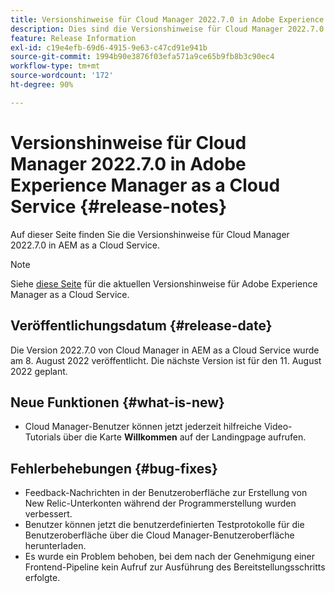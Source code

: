 ```yaml
---
title: Versionshinweise für Cloud Manager 2022.7.0 in Adobe Experience Manager as a Cloud Service
description: Dies sind die Versionshinweise für Cloud Manager 2022.7.0 in AEM as a Cloud Service.
feature: Release Information
exl-id: c19e4efb-69d6-4915-9e63-c47cd91e941b
source-git-commit: 1994b90e3876f03efa571a9ce65b9fb8b3c90ec4
workflow-type: tm+mt
source-wordcount: '172'
ht-degree: 90%

---
```


# Versionshinweise für Cloud Manager 2022.7.0 in Adobe Experience Manager as a Cloud Service {#release-notes}

Auf dieser Seite finden Sie die Versionshinweise für Cloud Manager 2022.7.0 in AEM as a Cloud Service.

>[!NOTE]
>
>Siehe [diese Seite](/help/release-notes/release-notes-cloud/release-notes-current.md) für die aktuellen Versionshinweise für Adobe Experience Manager as a Cloud Service.

## Veröffentlichungsdatum {#release-date}

Die Version 2022.7.0 von Cloud Manager in AEM as a Cloud Service wurde am 8. August 2022 veröffentlicht. Die nächste Version ist für den 11. August 2022 geplant.

## Neue Funktionen {#what-is-new}

* Cloud Manager-Benutzer können jetzt jederzeit hilfreiche Video-Tutorials über die Karte **Willkommen** auf der Landingpage aufrufen.

## Fehlerbehebungen {#bug-fixes}

* Feedback-Nachrichten in der Benutzeroberfläche zur Erstellung von New Relic-Unterkonten während der Programmerstellung wurden verbessert.
* Benutzer können jetzt die benutzerdefinierten Testprotokolle für die Benutzeroberfläche über die Cloud Manager-Benutzeroberfläche herunterladen.
* Es wurde ein Problem behoben, bei dem nach der Genehmigung einer Frontend-Pipeline kein Aufruf zur Ausführung des Bereitstellungsschritts erfolgte.
